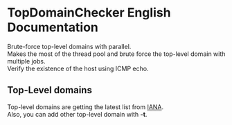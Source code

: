TopDomainChecker English Documentation
======================================

Brute-force top-level domains with parallel.  
Makes the most of the thread pool and brute force the top-level domain with multiple jobs.  
Verify the existence of the host using ICMP echo.

## Top-Level domains

Top-level domains are getting the latest list from [IANA](https://data.iana.org/TLD/tlds-alpha-by-domain.txt).  
Also, you can add other top-level domain with **-t**.
